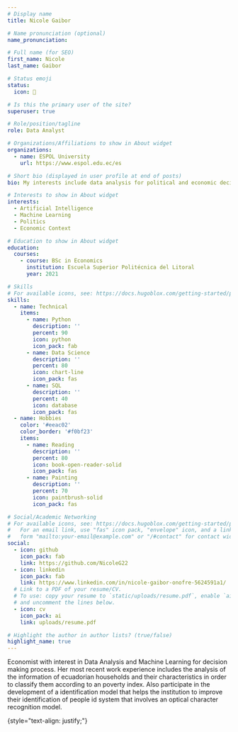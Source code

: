 ```yaml
---
# Display name
title: Nicole Gaibor

# Name pronunciation (optional)
name_pronunciation:

# Full name (for SEO)
first_name: Nicole
last_name: Gaibor

# Status emoji
status:
  icon: 🍷

# Is this the primary user of the site?
superuser: true

# Role/position/tagline
role: Data Analyst

# Organizations/Affiliations to show in About widget
organizations:
  - name: ESPOL University
    url: https://www.espol.edu.ec/es

# Short bio (displayed in user profile at end of posts)
bio: My interests include data analysis for political and economic decisions.

# Interests to show in About widget
interests:
  - Artificial Intelligence
  - Machine Learning
  - Politics
  - Economic Context

# Education to show in About widget
education:
  courses: 
    - course: BSc in Economics
      institution: Escuela Superior Politécnica del Litoral
      year: 2021

# Skills
# For available icons, see: https://docs.hugoblox.com/getting-started/page-builder/#icons
skills:
  - name: Technical
    items:
      - name: Python
        description: ''
        percent: 90
        icon: python
        icon_pack: fab
      - name: Data Science
        description: ''
        percent: 80
        icon: chart-line
        icon_pack: fas
      - name: SQL
        description: ''
        percent: 40
        icon: database
        icon_pack: fas
  - name: Hobbies
    color: '#eeac02'
    color_border: '#f0bf23'
    items:
      - name: Reading
        description: ''
        percent: 80
        icon: book-open-reader-solid
        icon_pack: fas
      - name: Painting
        description: ''
        percent: 70
        icon: paintbrush-solid
        icon_pack: fas

# Social/Academic Networking
# For available icons, see: https://docs.hugoblox.com/getting-started/page-builder/#icons
#   For an email link, use "fas" icon pack, "envelope" icon, and a link in the
#   form "mailto:your-email@example.com" or "/#contact" for contact widget.
social:
  - icon: github
    icon_pack: fab
    link: https://github.com/NicoleG22
  - icon: linkedin
    icon_pack: fab
    link: https://www.linkedin.com/in/nicole-gaibor-onofre-5624591a1/
  # Link to a PDF of your resume/CV.
  # To use: copy your resume to `static/uploads/resume.pdf`, enable `ai` icons in `params.yaml`,
  # and uncomment the lines below.
  - icon: cv
    icon_pack: ai
    link: uploads/resume.pdf

# Highlight the author in author lists? (true/false)
highlight_name: true
---
```


Economist with interest in Data Analysis and Machine Learning for decision making process. Her most recent work experience includes the analysis of the information of ecuadorian households and their characteristics in order to classify them according to an poverty index. Also participate in the development of a identification model that helps the institution to improve their identification of people id system that involves an optical character recognition model. 

{style="text-align: justify;"}
